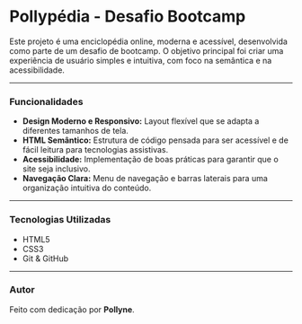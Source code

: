 # Pollypédia - Desafio Bootcamp

Este projeto é uma enciclopédia online, moderna e acessível, desenvolvida como parte de um desafio de bootcamp. O objetivo principal foi criar uma experiência de usuário simples e intuitiva, com foco na semântica e na acessibilidade.

---

### Funcionalidades

* **Design Moderno e Responsivo:** Layout flexível que se adapta a diferentes tamanhos de tela.
* **HTML Semântico:** Estrutura de código pensada para ser acessível e de fácil leitura para tecnologias assistivas.
* **Acessibilidade:** Implementação de boas práticas para garantir que o site seja inclusivo.
* **Navegação Clara:** Menu de navegação e barras laterais para uma organização intuitiva do conteúdo.

---

### Tecnologias Utilizadas

* HTML5
* CSS3
* Git & GitHub

---

### Autor

Feito com dedicação por **Pollyne**.

